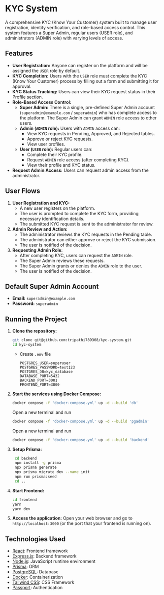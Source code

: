 # KYC System

A comprehensive KYC (Know Your Customer) system built to manage user registration, identity verification, and role-based access control. This system features a Super Admin, regular users (USER role), and administrators (ADMIN role) with varying levels of access.

## Features

-   **User Registration:** Anyone can register on the platform and will be assigned the `USER` role by default.
-   **KYC Completion:** Users with the `USER` role must complete the KYC (Know Your Customer) process by filling out a form and submitting it for approval.
-   **KYC Status Tracking:** Users can view their KYC request status in their Profile section.
-   **Role-Based Access Control:**
    -   **Super Admin:** There is a single, pre-defined Super Admin account (`superadmin@example.com` / `superadmin`) who has complete access to the platform. The Super Admin can grant `ADMIN` role access to other users.
    -   **Admin (`ADMIN` role):** Users with `ADMIN` access can:
        -   View KYC requests in Pending, Approved, and Rejected tables.
        -   Approve or reject KYC requests.
        -   View user profiles.
    -   **User (`USER` role):** Regular users can:
        -   Complete their KYC profile.
        -   Request `ADMIN` role access (after completing KYC).
        -   View their profile and KYC status.
-   **Request Admin Access:** Users can request admin access from the administrator.

## User Flows

1.  **User Registration and KYC:**
    -   A new user registers on the platform.
    -   The user is prompted to complete the KYC form, providing necessary identification details.
    -   The submitted KYC request is sent to the administrator for review.
2.  **Admin Review and Action:**
    -   The administrator reviews the KYC requests in the Pending table.
    -   The administrator can either approve or reject the KYC submission.
    -   The user is notified of the decision.
3.  **Requesting Admin Role:**
    -   After completing KYC, users can request the `ADMIN` role.
    -   The Super Admin reviews these requests.
    -   The Super Admin grants or denies the `ADMIN` role to the user.
    -   The user is notified of the decision.

## Default Super Admin Account

-   **Email:** `superadmin@example.com`
-   **Password:** `superadmin`

## Running the Project

1.  **Clone the repository:**

    ```bash
    git clone git@github.com:tripathi789308/kyc-system.git
    cd kyc-system
    ```
    - Create `.env` file 
      ```
      POSTGRES_USER=superuser
      POSTGRES_PASSWORD=test123
      POSTGRES_DB=kyc_database
      DATABASE_PORT=5432
      BACKEND_PORT=3001
      FRONTEND_PORT=3000
      ```

2.  **Start the services using Docker Compose:**

    ```bash
    docker compose -f 'docker-compose.yml' up -d --build 'db'
    ```

    Open a new terminal and run

    ```bash
    docker compose -f 'docker-compose.yml' up -d --build 'pgadmin'
    ```

    Open a new terminal and run

    ```bash
    docker compose -f 'docker-compose.yml' up -d --build 'backend' 
    ```

3.  **Setup Prisma:**
    ```bash
     cd backend
     npm install -g prisma
     npx prisma generate
     npx prisma migrate dev --name init
     npm run prisma:seed
     cd ..
    ```
4.  **Start Frontend:**

    ```bash
    cd frontend
    yarn
    yarn dev
    ```

5.  **Access the application:**
    Open your web browser and go to `http://localhost:3000` (or the port that your frontend is running on).

## Technologies Used

-   [React](https://reactjs.org/): Frontend framework
-   [Express.js](https://expressjs.com/): Backend framework
-   [Node.js](https://nodejs.org/): JavaScript runtime environment
-   [Prisma](https://www.prisma.io/): ORM
-   [PostgreSQL](https://www.postgresql.org/): Database
-   [Docker](https://www.docker.com/): Containerization
-   [Tailwind CSS](https://tailwindcss.com/): CSS Framework
-   [Passport](http://www.passportjs.org/): Authentication
